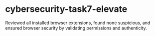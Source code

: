 # cybersecurity-task7-elevate
Reviewed all installed browser extensions, found none suspicious, and ensured browser security by validating permissions and authenticity.
